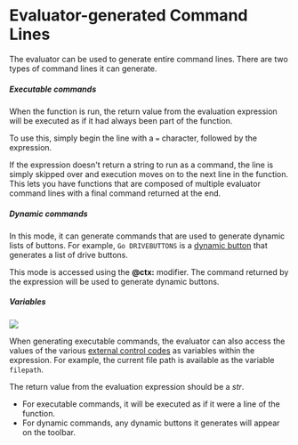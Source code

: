 # Evaluator-generated Command Lines

The evaluator can be used to generate entire command lines. There are two types of command lines it can generate.

##### Executable commands

When the function is run, the return value from the evaluation expression will be executed as if it had always been part of the function.

To use this, simply begin the line with a `=` character, followed by the expression.

If the expression doesn't return a string to run as a command, the line is simply skipped over and execution moves on to the next line in the function. This lets you have functions that are composed of multiple evaluator command lines with a final command returned at the end.

##### Dynamic commands

In this mode, it can generate commands that are used to generate dynamic lists of buttons. For example, `Go DRIVEBUTTONS` is a [dynamic button](/Manual/customize/creating_your_own_buttons/editing_the_toolbar/dynamic_buttons/RAEDME.md) that generates a list of drive buttons.

This mode is accessed using the **@ctx:** modifier. The command returned by the expression will be used to generate dynamic buttons.

##### Variables

![](page>standard_variables&nodate&nouser&nofooter)

When generating executable commands, the evaluator can also access the values of the various [external control codes](/Manual/reference/command_reference/external_control_codes/RAEDME.md) as variables within the expression. For example, the current file path is available as the variable `filepath`.

The return value from the evaluation expression should be a *str*.

- For executable commands, it will be executed as if it were a line of the function.
- For dynamic commands, any dynamic buttons it generates will appear on the toolbar.
